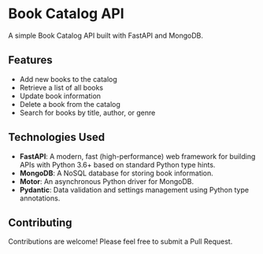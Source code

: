 # Book Catalog API

A simple Book Catalog API built with FastAPI and MongoDB.

## Features

- Add new books to the catalog
- Retrieve a list of all books
- Update book information
- Delete a book from the catalog
- Search for books by title, author, or genre

## Technologies Used

- **FastAPI**: A modern, fast (high-performance) web framework for building APIs with Python 3.6+ based on standard Python type hints.
- **MongoDB**: A NoSQL database for storing book information.
- **Motor**: An asynchronous Python driver for MongoDB.
- **Pydantic**: Data validation and settings management using Python type annotations.


## Contributing

Contributions are welcome! Please feel free to submit a Pull Request.